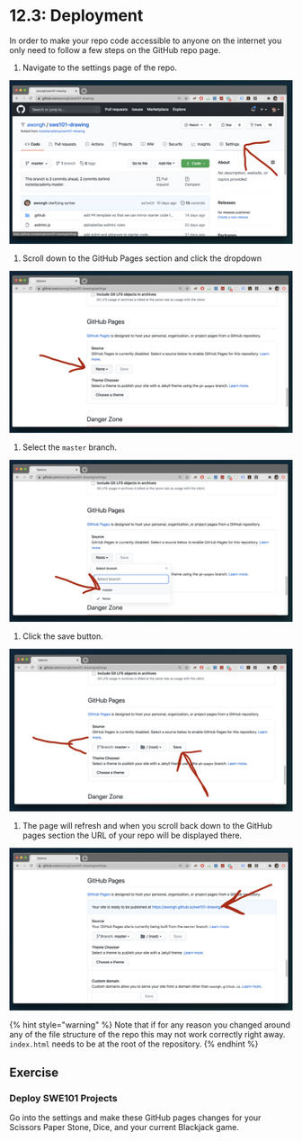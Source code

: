 # 12.3: Deployment

In order to make your repo code accessible to anyone on the internet you only need to follow a few steps on the GitHub repo page.

1. Navigate to the settings page of the repo.

![](../.gitbook/assets/screen-shot-2020-09-10-at-6.31.26-pm.png)

1. Scroll down to the GitHub Pages section and click the dropdown

![](../.gitbook/assets/screen-shot-2020-09-10-at-6.31.43-pm.png)

1. Select the `master` branch.

![](../.gitbook/assets/screen-shot-2020-09-10-at-6.31.48-pm.png)

1. Click the save button.

![](../.gitbook/assets/screen-shot-2020-09-10-at-6.31.53-pm.png)

1. The page will refresh and when you scroll back down to the GitHub pages section the URL of your repo will be displayed there.

![](../.gitbook/assets/screen-shot-2020-09-10-at-6.38.19-pm.png)

{% hint style="warning" %}
Note that if for any reason you changed around any of the file structure of the repo this may not work correctly right away. `index.html` needs to be at the root of the repository.
{% endhint %}

## **Exercise**

### **Deploy SWE101 Projects**

Go into the settings and make these GitHub pages changes for your Scissors Paper Stone, Dice, and your current Blackjack game.

